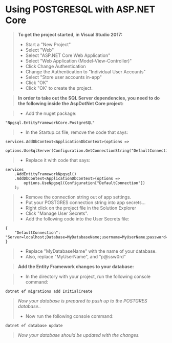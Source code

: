 Using POSTGRESQL with ASP.NET Core
==================================


> **To get the project started, in Visual Studio 2017:**
> * Start a "New Project"
> * Select "Web"
> * Select "ASP.NET Core Web Application"
> * Select "Web Application (Model-View-Controller)"
> * Click Change Authentication
> * Change the Authentication to "Individual User Accounts"
> * Select "Store user accounts in-app"
> * Click "OK"
> * Click "OK' to create the project.

> **In order to take out the SQL Server dependencies, you need to do the following inside the AspDotNet Core project:**

> * Add the nuget package: 

    "Npgsql.EntityFrameworkCore.PostgreSQL"

> * In the Startup.cs file, remove the code that says:

	services.AddDbContext<ApplicationDbContext>(options =>
		options.UseSqlServer(Configuration.GetConnectionString("DefaultConnection")));

> * Replace it with code that says:

	services
		.AddEntityFrameworkNpgsql()
		.AddDbContext<ApplicationDbContext>(options =>
			options.UseNpgsql(Configuration["DefaultConnection"])
		);

> * Remove the connection string out of app settings.
> * Put your POSTGRES connection string into app secrets...
> * Right click on the project file in the Solution Explorer
> * Click "Manage User Secrets".
> * Add the following code into the User Secrets file:

	{
		"DefaultConnection": "Server=localhost;Database=MyDatabaseName;username=MyUserName;password=p@ssw0rd"
	}

> * Replace "MyDatabaseName" with the name of your database.
> * Also, replace "MyUserName", and "p@ssw0rd"

> **Add the Entity Framework changes to your database:**

> * In the directory with your project, run the following console command:

	dotnet ef migrations add InitialCreate

>   *Now your database is prepared to push up to the POSTGRES database..*
> * Now run the following console command:

	dotnet ef database update
	
>   *Now your database should be updated with the changes.*
